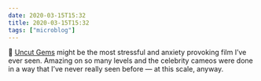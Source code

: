 ```yaml
---
date: 2020-03-15T15:32
title: 2020-03-15T15:32
tags: ["microblog"]
---
```


🎥 [Uncut Gems](https://m.imdb.com/title/tt5727208/criticreviews?ref_=m_tt_ov_rt ) might be the most stressful and anxiety provoking film I’ve ever seen. Amazing on so many levels and the celebrity cameos were done in a way that I’ve never really seen before — at this scale, anyway.